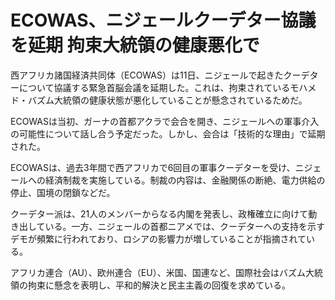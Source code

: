 # ECOWAS、ニジェールクーデター協議を延期 拘束大統領の健康悪化で

西アフリカ諸国経済共同体（ECOWAS）は11日、ニジェールで起きたクーデターについて協議する緊急首脳会議を延期した。これは、拘束されているモハメド・バズム大統領の健康状態が悪化していることが懸念されているためだ。

ECOWASは当初、ガーナの首都アクラで会合を開き、ニジェールへの軍事介入の可能性について話し合う予定だった。しかし、会合は「技術的な理由」で延期された。

ECOWASは、過去3年間で西アフリカで6回目の軍事クーデターを受け、ニジェールへの経済制裁を実施している。制裁の内容は、金融関係の断絶、電力供給の停止、国境の閉鎖などだ。

クーデター派は、21人のメンバーからなる内閣を発表し、政権確立に向けて動き出している。一方、ニジェールの首都ニアメでは、クーデターへの支持を示すデモが頻繁に行われており、ロシアの影響力が増していることが指摘されている。

アフリカ連合（AU）、欧州連合（EU）、米国、国連など、国際社会はバズム大統領の拘束に懸念を表明し、平和的解決と民主主義の回復を求めている。